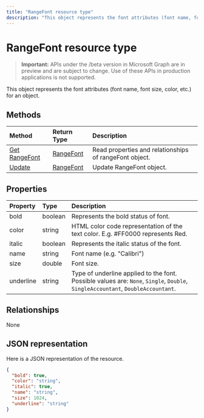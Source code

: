 ---title: "RangeFont resource type"description: "This object represents the font attributes (font name, font size, color, etc.) for an object."---# RangeFont resource type

> **Important:** APIs under the /beta version in Microsoft Graph are in preview and are subject to change. Use of these APIs in production applications is not supported.

This object represents the font attributes (font name, font size, color, etc.) for an object.


## Methods

| Method		   | Return Type	|Description|
|:---------------|:--------|:----------|
|[Get RangeFont](../api/rangefont-get.md) | [RangeFont](rangefont.md) |Read properties and relationships of rangeFont object.|
|[Update](../api/rangefont-update.md) | [RangeFont](rangefont.md)	|Update RangeFont object. |

## Properties
| Property	   | Type	|Description|
|:---------------|:--------|:----------|
|bold|boolean|Represents the bold status of font.|
|color|string|HTML color code representation of the text color. E.g. #FF0000 represents Red.|
|italic|boolean|Represents the italic status of the font.|
|name|string|Font name (e.g. "Calibri")|
|size|double|Font size.|
|underline|string|Type of underline applied to the font. Possible values are: `None`, `Single`, `Double`, `SingleAccountant`, `DoubleAccountant`.|

## Relationships
None


## JSON representation

Here is a JSON representation of the resource.

<!-- {
  "blockType": "resource",
  "optionalProperties": [

  ],
  "@odata.type": "microsoft.graph.rangeFont"
}-->

```json
{
  "bold": true,
  "color": "string",
  "italic": true,
  "name": "string",
  "size": 1024,
  "underline": "string"
}

```

<!-- uuid: 8fcb5dbc-d5aa-4681-8e31-b001d5168d79
2015-10-25 14:57:30 UTC -->
<!-- {
  "type": "#page.annotation",
  "description": "RangeFont resource",
  "keywords": "",
  "section": "documentation",
  "tocPath": ""
}-->
